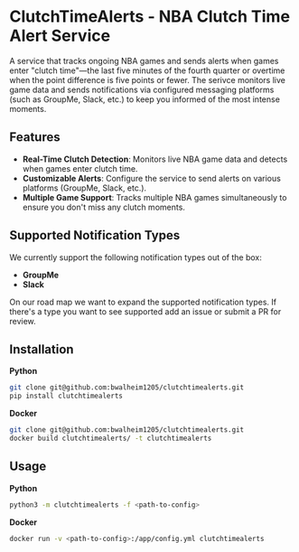 # ClutchTimeAlerts - NBA Clutch Time Alert Service
A service that tracks ongoing NBA games and sends alerts when games enter "clutch time"—the last five minutes of the fourth quarter or overtime when the point difference is five points or fewer. The serivce monitors live game data and sends notifications via configured messaging platforms (such as GroupMe, Slack, etc.) to keep you informed of the most intense moments.

## Features
- **Real-Time Clutch Detection**: Monitors live NBA game data and detects when games enter clutch time.
- **Customizable Alerts**: Configure the service to send alerts on various platforms (GroupMe, Slack, etc.).
- **Multiple Game Support**: Tracks multiple NBA games simultaneously to ensure you don't miss any clutch moments.

## Supported Notification Types

We currently support the following notification types out of the box:

- **GroupMe** 
- **Slack**

On our road map we want to expand the supported notification types. If there's a type you want to see supported add an issue or submit a PR for review.

## Installation 

**Python**
 
```sh
git clone git@github.com:bwalheim1205/clutchtimealerts.git
pip install clutchtimealerts
```

**Docker**

```sh
git clone git@github.com:bwalheim1205/clutchtimealerts.git
docker build clutchtimealerts/ -t clutchtimealerts
```

## Usage

**Python**

```sh
python3 -m clutchtimealerts -f <path-to-config>
```

**Docker**
```sh
docker run -v <path-to-config>:/app/config.yml clutchtimealerts
```